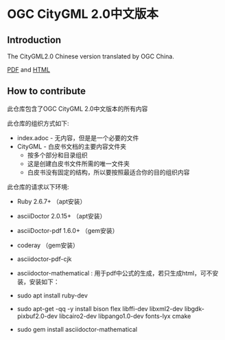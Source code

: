 # OGC CityGML 2.0中文版本

## Introduction

The CityGML2.0 Chinese version translated by OGC China.

[PDF](./output/OGC中国联盟--OGC城市地理标记语言编码标准中文版.pdf) 
and [HTML](./output/OGC中国联盟--OGC城市地理标记语言编码标准中文版.html)

## How to contribute

此仓库包含了OGC CityGML 2.0中文版本的所有内容

此仓库的组织方式如下:

* index.adoc - 无内容，但是是一个必要的文件
* CityGML - 白皮书文档的主要内容文件夹
  - 按多个部分和目录组织
  - 这是创建白皮书文件所需的唯一文件夹
  - 白皮书没有固定的结构，所以要按照最适合你的目的组织内容

此仓库的请求以下环境:

* Ruby 2.6.7+  （apt安装）

* asciiDoctor 2.0.15+ （apt安装）

* asciiDoctor-pdf 1.6.0+ （gem安装）

* coderay （gem安装）

* asciidoctor-pdf-cjk

* asciidoctor-mathematical : 用于pdf中公式的生成，若只生成html，可不安装，安装如下：
- sudo apt install ruby-dev

- sudo apt-get -qq -y install bison flex libffi-dev libxml2-dev libgdk-pixbuf2.0-dev libcairo2-dev libpango1.0-dev fonts-lyx cmake

- sudo gem install asciidoctor-mathematical

